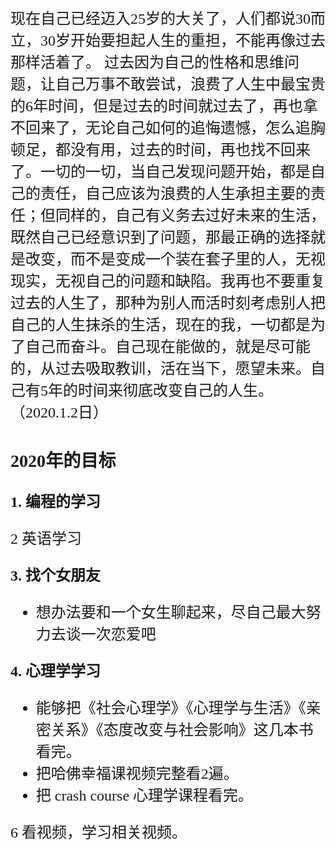 <font size="5" face="楷体">
现在自己已经迈入25岁的大关了，人们都说30而立，30岁开始要担起人生的重担，不能再像过去那样活着了。
过去因为自己的性格和思维问题，让自己万事不敢尝试，浪费了人生中最宝贵的6年时间，但是过去的时间就过去了，再也拿不回来了，无论自己如何的追悔遗憾，怎么追胸顿足，都没有用，过去的时间，再也找不回来了。一切的一切，当自己发现问题开始，都是自己的责任，自己应该为浪费的人生承担主要的责任；但同样的，自己有义务去过好未来的生活，既然自己已经意识到了问题，那最正确的选择就是改变，而不是变成一个装在套子里的人，无视现实，无视自己的问题和缺陷。我再也不要重复过去的人生了，那种为别人而活时刻考虑别人把自己的人生抹杀的生活，现在的我，一切都是为了自己而奋斗。自己现在能做的，就是尽可能的，从过去吸取教训，活在当下，愿望未来。自己有5年的时间来彻底改变自己的人生。
（2020.1.2日）



### 2020年的目标

**1. 编程的学习**


2 英语学习




**3. 找个女朋友**
- 想办法要和一个女生聊起来，尽自己最大努力去谈一次恋爱吧



**4. 心理学学习**

- 能够把《社会心理学》《心理学与生活》《亲密关系》《态度改变与社会影响》这几本书看完。
- 把哈佛幸福课视频完整看2遍。
- 把 crash course 心理学课程看完。

6 看视频，学习相关视频。












</font>
